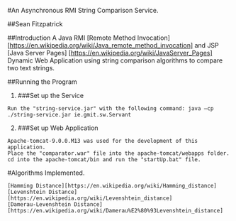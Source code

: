 #An Asynchronous RMI String Comparison Service. 


##Sean Fitzpatrick

##Introduction
A Java RMI [Remote Method Invocation] [https://en.wikipedia.org/wiki/Java_remote_method_invocation] and JSP [Java Server Pages] [https://en.wikipedia.org/wiki/JavaServer_Pages] Dynamic Web Application using string comparison algorithms to compare two text strings.


##Running the Program

1) ###Set up the Service
```
Run the "string-service.jar" with the following command: java –cp ./string-service.jar ie.gmit.sw.Servant          
```

2) ###Set up Web Application
```
Apache-tomcat-9.0.0.M13 was used for the development of this application.     
Place the "comparator.war" file into the apache-tomcat/webapps folder.        
cd into the apache-tomcat/bin and run the "startUp.bat" file.         
```



#Algorithms Implemented.
```
[Hamming Distance][https://en.wikipedia.org/wiki/Hamming_distance]        
[Levenshtein Distance][https://en.wikipedia.org/wiki/Levenshtein_distance]         
[Damerau-Levenshtein Distance][https://en.wikipedia.org/wiki/Damerau%E2%80%93Levenshtein_distance]        
```





